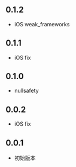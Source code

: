 ## 0.1.2

* iOS weak_frameworks

## 0.1.1

* iOS fix

## 0.1.0

* nullsafety

## 0.0.2

* iOS fix

## 0.0.1

* 初始版本
